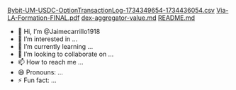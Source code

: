 [Bybit-UM-USDC-OptionTransactionLog-1734349654-1734436054.csv](https://github.com/user-attachments/files/18220541/Bybit-UM-USDC-OptionTransactionLog-1734349654-1734436054.csv)
[Via-LA-Formation-FINAL.pdf](https://github.com/user-attachments/files/18220540/Via-LA-Formation-FINAL.pdf)
[dex-aggregator-value.md](https://github.com/user-attachments/files/18220539/dex-aggregator-value.md)
[README.md](https://github.com/user-attachments/files/18220538/README.md)
- 👋 Hi, I’m @Jaimecarrillo1918
- 👀 I’m interested in ...
- 🌱 I’m currently learning ...
- 💞️ I’m looking to collaborate on ...
- 📫 How to reach me ...
- 😄 Pronouns: ...
- ⚡ Fun fact: ...

<!---
Jaimecarrillo1918/Jaimecarrillo1918 is a ✨ special ✨ repository because its `README.md` (this file) appears on your GitHub profile.
You can click the Preview link to take a look at your changes.
--->
